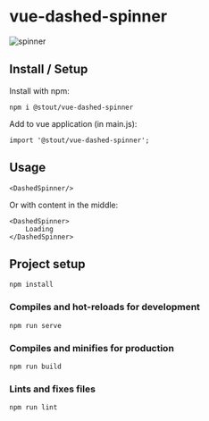 # vue-dashed-spinner
![spinner](https://media.giphy.com/media/bbw0H4uie1Gu9kvdKM/giphy.gif)

## Install / Setup
Install with npm:
```
npm i @stout/vue-dashed-spinner
```

Add to vue application (in main.js):
```
import '@stout/vue-dashed-spinner';
```

## Usage
```
<DashedSpinner/>
```
Or with content in the middle:
```
<DashedSpinner>
    Loading
</DashedSpinner>
```
## Project setup
```
npm install
```

### Compiles and hot-reloads for development
```
npm run serve
```

### Compiles and minifies for production
```
npm run build
```

### Lints and fixes files
```
npm run lint
```
